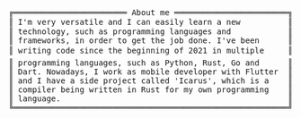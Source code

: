 <pre style="font-family:Menlo,'DejaVu Sans Mono',consolas,'Courier New',monospace">╔════════════════════════ About me ════════════════════════╗ 🤓 <a href="https://drive.google.com/drive/folders/1HEgd8xXOdbcE1ve6Uhzkxa3vlJ06AfjY?usp=share_link">Hícaro Dânrlley</a>                     
║ I&#x27;m very versatile and I can easily learn a new          ║ ├── 🇧🇷 Brazilian                       
║ technology, such as programming languages and            ║ ├── 😉 19 years-old                    
║ frameworks, in order to get the job done. I&#x27;ve been      ║ ├── 🔧 Back-end developer              
║ writing code since the beginning of 2021 in multiple     ║ ├── 📚 Computer Science student at <a href="https://ufal.br/">UFAL</a>
║ programming languages, such as Python, Rust, Go and      ║ └── 📇 Contact:                        
║ Dart. Nowadays, I work as mobile developer with Flutter  ║     ├── ✉️: <a href="mailto:hdanrlley1@gmail.com">hdanrlley1@gmail.com</a>        
║ and I have a side project called &#x27;Icarus&#x27;, which is a    ║     └── LinkedIn️: <a href="https://www.linkedin.com/in/hicaromiguel/">hicaromiguel</a>         
║ compiler being written in Rust for my own programming    ║                                        
║ language.                                                ║                                        
╚══════════════════════════════════════════════════════════╝                                        
</pre>